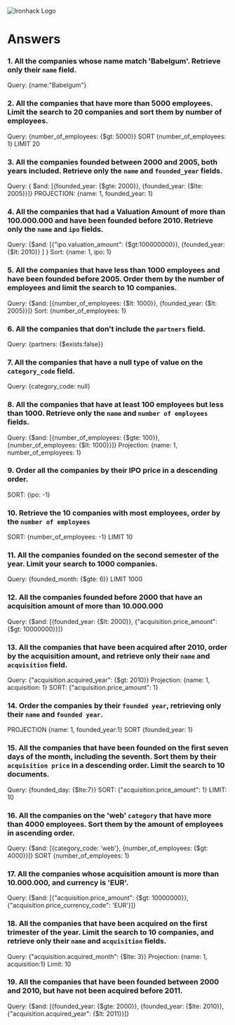 ![Ironhack Logo](https://i.imgur.com/1QgrNNw.png)

# Answers

### 1. All the companies whose name match 'Babelgum'. Retrieve only their `name` field.

Query: {name:"Babelgum"}

### 2. All the companies that have more than 5000 employees. Limit the search to 20 companies and sort them by **number of employees**.

Query: {number_of_employees: {$gt: 5000}}
SORT {number_of_employees: 1} LIMIT 20

### 3. All the companies founded between 2000 and 2005, both years included. Retrieve only the `name` and `founded_year` fields.

Query: { $and: [{founded_year: {$gte: 2000}}, {founded_year: {$lte: 2005}}]}
PROJECTION: {name: 1, founded_year: 1}

### 4. All the companies that had a Valuation Amount of more than 100.000.000 and have been founded before 2010. Retrieve only the `name` and `ipo` fields.

Query: {$and: [{"ipo.valuation_amount": {$gt:100000000}}, {founded_year: {$lt: 2010}} ] }
Sort: {name: 1, ipo: 1}

### 5. All the companies that have less than 1000 employees and have been founded before 2005. Order them by the number of employees and limit the search to 10 companies.

Query: {$and: [{number_of_employees: {$lt: 1000}}, {founded_year: {$lt: 2005}}]}
Sort: {number_of_employees: 1}

### 6. All the companies that don't include the `partners` field.

Query: {partners: {$exists:false}}

### 7. All the companies that have a null type of value on the `category_code` field.

Query: {category_code: null}

### 8. All the companies that have at least 100 employees but less than 1000. Retrieve only the `name` and `number of employees` fields.

Query: {$and: [{number_of_employees: {$gte: 100}}, {number_of_employees: {$lt: 1000}}]}
Projection: {name: 1, number_of_employees: 1}

### 9. Order all the companies by their IPO price in a descending order.

SORT: {ipo: -1}

### 10. Retrieve the 10 companies with most employees, order by the `number of employees`

SORT: {number_of_employees: -1}
LIMIT 10

### 11. All the companies founded on the second semester of the year. Limit your search to 1000 companies.

Query: {founded_month: {$gte: 6}}
LIMIT 1000

### 12. All the companies founded before 2000 that have an acquisition amount of more than 10.000.000

Query: {$and: [{founded_year: {$lt: 2000}}, {"acquisition.price_amount": {$gt: 10000000}}]}

### 13. All the companies that have been acquired after 2010, order by the acquisition amount, and retrieve only their `name` and `acquisition` field.

Query: {"acquisition.acquired_year": {$gt: 2010}}
Projection: {name: 1, acquisition: 1}
SORT: {"acquisition.price_amount": 1}

### 14. Order the companies by their `founded year`, retrieving only their `name` and `founded year`.

PROJECTION {name: 1, founded_year:1} SORT {founded_year: 1}

### 15. All the companies that have been founded on the first seven days of the month, including the seventh. Sort them by their `acquisition price` in a descending order. Limit the search to 10 documents.

Query: {founded_day: {$lte:7}}
SORT: {"acquisition.price_amount": 1}
LIMIT: 10

### 16. All the companies on the 'web' `category` that have more than 4000 employees. Sort them by the amount of employees in ascending order.

Query: {$and: [{category_code: 'web'}, {number_of_employees: {$gt: 4000}}]}
SORT {number_of_employees: 1}

### 17. All the companies whose acquisition amount is more than 10.000.000, and currency is 'EUR'.

Query: {$and: [{"acquisition.price_amount": {$gt: 10000000}}, {"acquisition.price_currency_code": 'EUR'}]}

### 18. All the companies that have been acquired on the first trimester of the year. Limit the search to 10 companies, and retrieve only their `name` and `acquisition` fields.

Query: {"acquisition.acquired_month": {$lte: 3}}
Projection: {name: 1, acquisition:1}
Limit: 10

### 19. All the companies that have been founded between 2000 and 2010, but have not been acquired before 2011.

Query: {$and: [{founded_year: {$gte: 2000}}, {founded_year: {$lte: 2010}}, {"acquisition.acquired_year": {$lt: 2011}}]}
